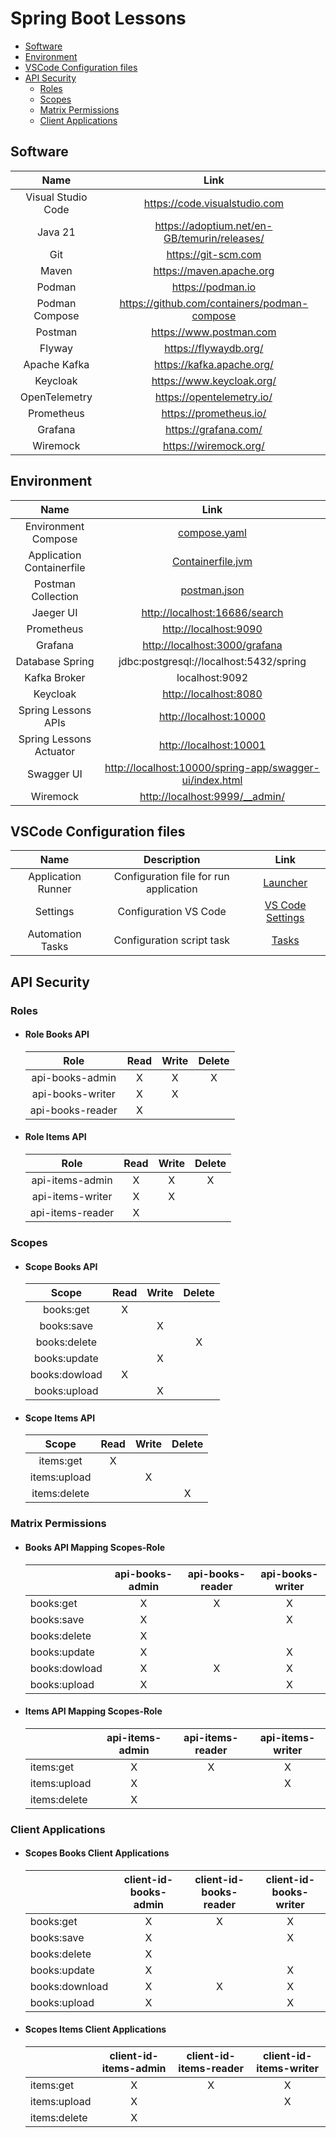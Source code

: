 # Spring Boot Lessons

- [Software](#software)
- [Environment](#environment)
- [VSCode Configuration files](#vscode-configuration-files)
- [API Security](#api-security)
  - [Roles](#roles)
  - [Scopes](#scopes)
  - [Matrix Permissions](#matrix-permissions)
  - [Client Applications](#client-applications)

## Software

| **Name** | **Link** |
| :-: | :-: |
| Visual Studio Code | <https://code.visualstudio.com> |
| Java 21 | <https://adoptium.net/en-GB/temurin/releases/> |
| Git  | <https://git-scm.com> |
| Maven | <https://maven.apache.org> |
| Podman | <https://podman.io> |
| Podman Compose | <https://github.com/containers/podman-compose> |
| Postman | <https://www.postman.com> |
| Flyway | <https://flywaydb.org/> |
| Apache Kafka| <https://kafka.apache.org/> |
| Keycloak  | <https://www.keycloak.org/> |
| OpenTelemetry | <https://opentelemetry.io/> |
| Prometheus | <https://prometheus.io/> |
| Grafana | <https://grafana.com/> |
| Wiremock | <https://wiremock.org/> |

## Environment

| **Name** | **Link** |
| :-: | :-: |
| Environment Compose | [compose.yaml](./collections/compose.yaml) |
| Application Containerfile | [Containerfile.jvm](Containerfile.jvm) |
| Postman Collection | [postman.json](./collections/postman.json) |
| Jaeger UI | <http://localhost:16686/search> |
| Prometheus | <http://localhost:9090> |
| Grafana | <http://localhost:3000/grafana> |
| Database Spring | jdbc:postgresql://localhost:5432/spring |
| Kafka Broker | localhost:9092 |
| Keycloak | <http://localhost:8080> |
| Spring Lessons APIs | <http://localhost:10000> |
| Spring Lessons Actuator | <http://localhost:10001> |
| Swagger UI | <http://localhost:10000/spring-app/swagger-ui/index.html> |
| Wiremock | <http://localhost:9999/__admin/> |

## VSCode Configuration files

| **Name** | **Description** | **Link** |
| :-: | :-: | :-: |
| Application Runner | Configuration file for run application | [Launcher](.vscode/launch.json) |
| Settings | Configuration VS Code | [VS Code Settings](.vscode/settings.json) |
| Automation Tasks | Configuration script task | [Tasks](.vscode/tasks.json) |

## API Security

### Roles

- #### Role Books API

    | **Role** | **Read** | **Write** | **Delete** |
    | :-: | :-: | :-: | :-: |
    | api-books-admin | X | X | X |
    | api-books-writer | X | X | |
    | api-books-reader | X | | |

- #### Role Items API

    | **Role** | **Read** | **Write** | **Delete** |
    | :-: | :-: | :-: | :-: |
    | api-items-admin | X | X | X |
    | api-items-writer | X | X | |
    | api-items-reader | X | | |

### Scopes

- #### Scope Books API

    | **Scope** | **Read** | **Write** | **Delete** |
    | :-: | :-: | :-: | :-: |
    | books:get | X | | |
    | books:save | | X | |
    | books:delete | | | X |
    | books:update | | X | |
    | books:dowload | X | | |
    | books:upload | | X | |

- #### Scope Items API

    | **Scope** | **Read** | **Write** | **Delete** |
    | :-: | :-: | :-: | :-: |
    | items:get | X | | |
    | items:upload | | X | |
    | items:delete | | | X |

### Matrix Permissions

- #### Books API Mapping Scopes-Role

    | | **api-books-admin** | **api-books-reader** | **api-books-writer** |
    | :- | :-: | :-: | :-: |
    | books:get | X | X | X |
    | books:save | X | | X |
    | books:delete | X | | |
    | books:update | X | | X |
    | books:dowload | X | X | X |
    | books:upload | X | | X |

- #### Items API Mapping Scopes-Role

    | | **api-items-admin** | **api-items-reader** | **api-items-writer** |
    | :- | :-: | :-: | :-: |
    | items:get | X | X | X |
    | items:upload | X | | X |
    | items:delete | X | | |

### Client Applications

- #### Scopes Books Client Applications

    | | **client-id-books-admin** | **client-id-books-reader** | **client-id-books-writer** |
    | :- | :-: | :-: | :-: |
    | books:get | X | X | X |
    | books:save | X | | X |
    | books:delete | X | | |
    | books:update | X | | X |
    | books:download | X | X | X |
    | books:upload | X | | X |

- #### Scopes Items Client Applications

    | | **client-id-items-admin** | **client-id-items-reader** | **client-id-items-writer** |
    | :- | :-: | :-: | :-: |
    | items:get | X | X | X |
    | items:upload | X | | X |
    | items:delete | X | | |
